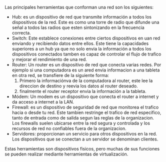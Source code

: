 Las principales herramientas que conforman una red son los siguientes: 

- Hub: es un dispositivo de red que transmite información a todos los dispositivos de la red. Este es como una torre de radio que difunde una señal a todos las radios que esten sintonizando en la frecuencia correcta.
- Switch: Este establece conexiones entre ciertos dispositivos en uan red enviando y recibiendo datos entre ellos. Este tiene la capacidades superiores a un hub ya que no solo envia la información a todos los dispositivos conectados tamben es capaz de controlar el flujo de trafico y mejorar el rendimiento de una red.
- Router: Un router es un dispositivo de red que conecta varias redes. Por ejemplo si una computadora es un ared envia informacion a una tableta en otra red, se transfiere de la siguiente forma:
  1. Primero la informaciónva de la computadora al router, este lee la direccion de destino y reevia los datos al router deseado.
  2. finalmente el router receptor envia la información a la tableta.
- Módem: Un modem es un dispositivo que conecta el router a internet y da acceso a internet a la LAN.
- Firewall: es un dispositivo de seguridad de red que monitorea el trafico hacia o desde tu red. Este tambien restringe el trafico de red especifico, tanto de entrada como de salida segun las reglas de la organizacion. Los firewalls suelen ubicarse entre la red segura y controlada y los recursos de red no confiables fuera de la organizacion.
- Servidores: proporcionan un servicio para otros dispositivos en la red. Los dispositivos que se conectan a un servidor se denominan clientes. 

Estas herramientas son dispositivos fisicos, pero muchas de sus funciones se pueden realizar mediante herramientas de virtualización. 
